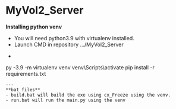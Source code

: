 # MyVol2_Server
**Installing python venv**
- You will need python3.9 with virtualenv installed.
- Launch CMD in repository .../MyVol2_Server
- ```
py -3.9 -m virtualenv venv
venv\Scripts\activate
pip install -r requirements.txt
```
---
**bat files**
- build.bat will build the exe using cx_Freeze using the venv.
- run.bat will run the main.py using the venv
